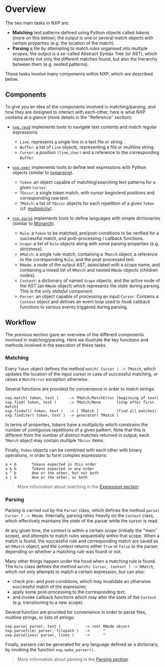 
# Overview

The two main tasks in NXP are:

- **Matching** text patterns defined using Python objects called _tokens_ (more on this below); the output is one or several match objects with certain properties (e.g. the location of the match).
- **Parsing** a file by attempting to match _rules_ organised into multiple _scopes_; the output is a so-called Abstract Syntax Tree (or AST), which represents not only the different matches found, but also the hierarchy between them (e.g. nested patterns).

These tasks involve many components within NXP, which are described below.

## Components

To give you an idea of the components involved in matching/parsing, and how they are designed to interact with each-other, here is what NXP contains at a glance (more details in the "Reference" section):

- [`nxp.read`](https://github.com/jhadida/nxp/tree/master/src/nxp/read) implements tools to navigate text contents and match regular expressions.
    - `Line`: represents a single line in a text file or string.
    - `Buffer`: a list of `Line` objects, representing a file or multiline string.
    - `Cursor`: a position `(line,char)` and a reference to the corresponding `Buffer`.

- [`nxp.expr`](https://github.com/jhadida/nxp/tree/master/src/nxp/expr) implements tools to define text expressions with Python objects (similar to [pyparsing](https://github.com/pyparsing/pyparsing)).
    - `Token`: an object capable of matching/searching text patterns for a given `Cursor`.
    - `TOccur`: a single token match, with cursor begin/end positions and corresponding raw text.
    - `TMatch`: a list of `TOccur` objects for each repetition of a given `Token` (cf. [multiplicity](expr/intro?id=multiplicity)).

- [`nxp.parse`](https://github.com/jhadida/nxp/tree/master/src/nxp/parse) implements tools to define languages with simple dictionaries (similar to [Monarch](https://microsoft.github.io/monaco-editor/monarch.html)).
    - `Rule`: a `Token` to be matched, pre/post-conditions to be verified for a successful match, and post-processing / callback functions.
    - `Scope`: a list of `Rule` objects along with some parsing properties (e.g. strictness).
    - `RMatch`: a single rule-match, containing a `TMatch` object, a reference to the corresponding `Rule`, and the post-processed text.
    - `RNode`: a node of the output AST, associated with a scope name, and containing a mixed list of `RMatch` and nested `RNode` objects (children nodes).
    - `Context`: a dictionary of named `Scope` objects, and the active node of the AST (an `RNode` object) which represents the _state_ during parsing. This is the only _stateful_ component.
    - `Parser`: an object capable of processing an input `Cursor`. Contains a `Context` object and defines an event loop used to hook callback functions to various events triggered during parsing.

## Workflow

The previous section gave an overview of the different components involved in matching/parsing. Here we illustrate the key functions and methods involved in the execution of these tasks.

### Matching

Every `Token` object defines the method `match( Cursor ) -> TMatch`, which updates the location of the input cursor in case of successful matching, or raises a `MatchError` exception otherwise.

Several functions are provided for convenience in order to match strings:
```
nxp.match( token, text )     -> TMatch/MatchError (beginning of text)
nxp.find( token, text )      -> TMatch/None       (stop after first match)
nxp.findall( token, text )   -> [ TMatch ]        (find all matches)
nxp.finditer( token, text )  -> generator( TMatch )
```

In terms of properties, tokens have a _multiplicity_ which constrains the number of contiguous repetitions of a given pattern. Note that this is different from the number of distinct matches returned in output; each `TMatch` object may contain multiple `TOccur` items.

Finally, `Token` objects can be combined with each other with binary operations, in order to form complex expressions:
```
a + b       Tokens expected in this order
a & b       Tokens expected in any order
a ^ b       One or the other, but not both
a | b       One or the other, or both
```

> More information about matching in the [Expression section](expr/intro).

### Parsing

Parsing is carried out by the `Parser` class, which defines the method `parse( Cursor ) -> RNode`. Internally, parsing relies heavily on the `Context` class, which effectively maintains the _state_ of the parser while the cursor is read. 

At any given time, the context is within a certain _scope_ (initially the "main" scope), and attempts to match _rules_ sequentially within that scope. 
When a match is found, the successful rule and corresponding match are saved as an `RMatch` object, and the context returns either `True` or `False` to the parser, depending on whether a matching rule was found or not.

Many other things happen under the hood when a matching rule is found. The `Rule` class defines the method `match( Cursor, Context ) -> RMatch`, which not only attempts to match a certain expression, but can also:
- check pre- and post-conditions, which may invalidate an otherwise successful match of the expression;
- apply some post-processing to the corresponding text;
- and invoke callback functions which may alter the state of the `Context` (e.g. transitioning to a new scope).

Several function are provided for convenience in order to parse files, multline strings, or lists of strings:
```
nxp.parse( parser, text )           -> root RNode object
nxp.parsefile( parser, filepath )   ->      "
nxp.parselines( parser, lines )     ->      "
```
Finally, parsers can be generated for any language defined as a dictionary, by invoking the function `nxp.make_parser()`.

> More information about parsing in the [Parsing section](parse/intro).
